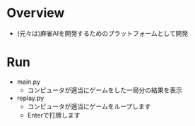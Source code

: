 # Overview

* (元々は)麻雀AIを開発するためのプラットフォームとして開発

# Run

* main.py
    * コンピュータが適当にゲームをした一局分の結果を表示
* replay.py
    * コンピュータが適当にゲームをループします
    * Enterで打牌します
